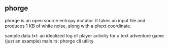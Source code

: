 phorge
------
phorge is an open source entropy mutator. It takes an input file and produces 1 KB of white noise, along with a phext coordinate.

sample.data.txt: an idealized log of player activity for a text adventure game (just an example)
main.rs: phorge cli utility